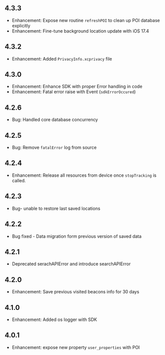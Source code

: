 ## 4.3.3
- Enhancement: Expose new routine `refreshPOI` to clean up POI database explicitly
- Enhancement: Fine-tune background location update with iOS 17.4

## 4.3.2
- Enhancement: Added `PrivacyInfo.xcprivacy` file

## 4.3.0
- Enhancement: Enhance SDK with proper Error handling in code
- Enhancement: Fatal error raise with Event (`sdkErrorOccured`)

## 4.2.6
- Bug: Handled core database concurrency

## 4.2.5
- Bug: Remove `fatalError` log from source

## 4.2.4
- Enhancement: Release all resources from device once `stopTracking` is called.

## 4.2.3
- Bug- unable to restore last saved locations

## 4.2.2
- Bug fixed - Data migration form previous version of saved data 

## 4.2.1
- Deprecated serachAPIError and introduce searchAPIError

## 4.2.0
- Enhancement: Save previous visited beacons info for 30 days
 
## 4.1.0
- Enhancement: Added os logger with SDK

## 4.0.1
- Enhancement: expose new property `user_properties` with POI
